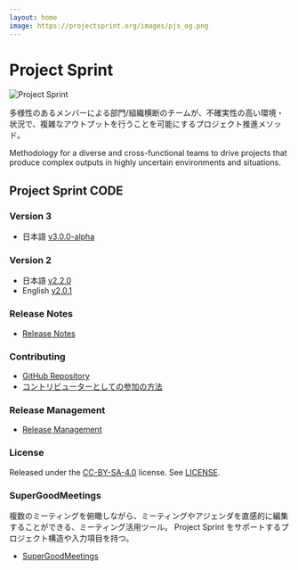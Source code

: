 ```yaml
---
layout: home
image: https://projectsprint.org/images/pjs_og.png
---
```


# Project Sprint

![Project Sprint](images/pjs\_logo.png)

多様性のあるメンバーによる部門/組織横断のチームが、不確実性の高い環境・状況で、複雑なアウトプットを行うことを可能にするプロジェクト推進メソッド。

Methodology for a diverse and cross-functional teams to drive projects that produce complex outputs in highly uncertain environments and situations.

## Project Sprint CODE

### Version 3

* 日本語 [v3.0.0-alpha](broken-reference)

### Version 2

* 日本語 [v2.2.0](oldversions/v2\_2\_0/ja/index.md)
* English [v2.0.1](broken-reference)

### Release Notes

* [Release Notes](releasenotes.md)

### Contributing

* [GitHub Repository](https://github.com/copilot-jp/project-sprint)
* [コントリビューターとしての参加の方法](contributing.md)

### Release Management

* [Release Management](releasemanagement.md)

### License

Released under the [CC-BY-SA-4.0](http://creativecommons.org/licenses/by-sa/4.0/) license. See [LICENSE](LICENCE/).

### SuperGoodMeetings

複数のミーティングを俯瞰しながら、ミーティングやアジェンダを直感的に編集することができる、ミーティング活用ツール。 Project Sprint をサポートするプロジェクト構造や入力項目を持つ。

* [SuperGoodMeetings](https://supergoodmeetings.com)
